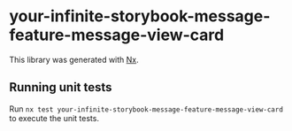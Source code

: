 # your-infinite-storybook-message-feature-message-view-card

This library was generated with [Nx](https://nx.dev).

## Running unit tests

Run `nx test your-infinite-storybook-message-feature-message-view-card` to execute the unit tests.

